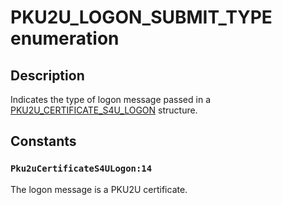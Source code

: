 # PKU2U_LOGON_SUBMIT_TYPE enumeration

## Description

Indicates the type of logon message passed in a [PKU2U_CERTIFICATE_S4U_LOGON](https://learn.microsoft.com/windows/desktop/api/ntsecapi/ns-ntsecapi-pku2u_certificate_s4u_logon) structure.

## Constants

### `Pku2uCertificateS4ULogon:14`

The logon message is a PKU2U certificate.